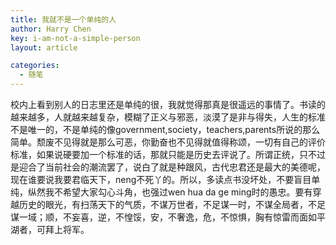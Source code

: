 ```yaml
---
title: 我就不是一个单纯的人
author: Harry Chen
key: i-am-not-a-simple-person
layout: article

categories:
  - 随笔
---
```


  校内上看到别人的日志里还是单纯的很，我就觉得那真是很遥远的事情了。书读的越来越多，人就越来越复杂，模糊了正义与邪恶，淡漠了是非与得失，人生的标准不是唯一的，不是单纯的像government,society，teachers,parents所说的那么简单。颓废不见得就是那么可恶，你勤奋也不见得就值得称颂，一切有自己的评价标准，如果说硬要加一个标准的话，那就只能是历史去评说了。所谓正统，只不过是迎合了当前社会的潮流罢了，说白了就是种跟风，古代忠君还是最大的美德呢，现在谁要说我要君临天下，neng不死丫的。所以，多读点书没坏处，不要盲目单纯，纵然我不希望大家勾心斗角，也强过wen hua da ge ming时的愚忠。要有穿越历史的眼光，有扫荡天下的气质，不谋万世者，不足谋一时，不谋全局者，不足谋一域；顺，不妄喜，逆，不惶馁，安，不奢逸，危，不惊惧，胸有惊雷而面如平湖者，可拜上将军。

